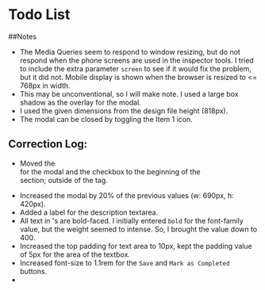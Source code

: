 # Todo List

##Notes
- The Media Queries seem to respond to window resizing, but do not respond when the phone screens are used in the inspector tools. I tried to include the extra parameter `screen` to see if it would fix the problem, but it did not. Mobile display is shown when the browser is resized to <= 768px in width.
- This may be unconventional, so I will make note. I used a large box shadow as the overlay for the modal.
- I used the given dimensions from the design file height (818px).
- The modal can be closed by toggling the Item 1 icon.

## Correction Log:

- Moved the <form> for the modal and the checkbox to the beginning of the <main> section; outside of the <td> tag.
- Increased the modal by 20% of the previous values (w: 690px, h: 420px).
- Added a label for the description textarea.
- All text in <label>'s are bold-faced. I initially entered `bold` for the font-family value, but the weight seemed to intense. So, I brought the value down to 400.
- Increased the top padding for text area to 10px, kept the padding value of 5px for the area of the textbox.
- Increased font-size to 1.1rem for the `Save` and `Mark as Completed` buttons.
- 
